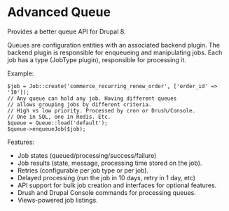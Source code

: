 Advanced Queue
==============

Provides a better queue API for Drupal 8.

Queues are configuration entities with an associated backend plugin. The backend plugin is responsible
for enqueueing and manipulating jobs. Each job has a type (JobType plugin), responsible for processing it.

Example:
```
$job = Job::create('commerce_recurring_renew_order', ['order_id' => '10']);
// Any queue can hold any job. Having different queues
// allows grouping jobs by different criteria.
// High vs low priority. Processed by cron or Drush/Console.
// One in SQL, one in Redis. Etc.
$queue = Queue::load('default');
$queue->enqueueJob($job);
```

Features:
- Job states (queued/processing/success/failure)
- Job results (state, message, processing time stored on the job).
- Retries (configurable per job type or per job).
- Delayed processing (run the job in 10 days, retry in 1 day, etc)
- API support for bulk job creation and interfaces for optional features.
- Drush and Drupal Console commands for processing queues.
- Views-powered job listings.